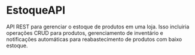 # EstoqueAPI
API REST para gerenciar o estoque de produtos em uma loja. Isso incluiria operações CRUD para produtos, gerenciamento de inventário e notificações automáticas para reabastecimento de produtos com baixo estoque.
